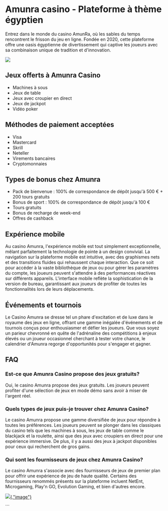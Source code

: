 # Amunra casino - Plateforme à thème égyptien

Entrez dans le monde du casino AmunRa, où les sables du temps
rencontrent le frisson du jeu en ligne. Fondée en 2020, cette plateforme
offre une oasis égyptienne de divertissement qui captive les joueurs
avec sa combinaison unique de tradition et d'innovation.

[![](https://i.imgur.com/JJwkDm3.png)](https://traff.sbs/frcas)

## Jeux offerts à Amunra Casino

-   Machines à sous
-   Jeux de table
-   Jeux avec croupier en direct
-   Jeux de jackpot
-   Vidéo poker

## Méthodes de paiement acceptées

-   Visa
-   Mastercard
-   Skrill
-   Neteller
-   Virements bancaires
-   Cryptomonnaies

## Types de bonus chez Amunra

-   Pack de bienvenue : 100% de correspondance de dépôt jusqu\'à 500 € +
    200 tours gratuits
-   Bonus de sport : 100% de correspondance de dépôt jusqu\'à 100 €
-   Tours gratuits
-   Bonus de recharge de week-end
-   Offres de cashback

## Expérience mobile

Au casino Amunra, l'expérience mobile est tout simplement
exceptionnelle, mêlant parfaitement la technologie de pointe à un design
convivial. La navigation sur la plateforme mobile est intuitive, avec
des graphismes nets et des transitions fluides qui rehaussent chaque
interaction. Que ce soit pour accéder à la vaste bibliothèque de jeux ou
pour gérer les paramètres du compte, les joueurs peuvent s'attendre à
des performances réactives sur différents appareils. L'interface mobile
reflète la sophistication de la version de bureau, garantissant aux
joueurs de profiter de toutes les fonctionnalités lors de leurs
déplacements.

## Événements et tournois

Le Casino Amunra se dresse tel un phare d'excitation et de luxe dans le
royaume des jeux en ligne, offrant une gamme inégalée d'événements et de
tournois conçus pour enthousiasmer et défier les joueurs. Que vous soyez
un parieur chevronné en quête de l'adrénaline des compétitions à enjeux
élevés ou un joueur occasionnel cherchant à tester votre chance, le
calendrier d'Amunra regorge d'opportunités pour s'engager et gagner.

## FAQ

### Est-ce que Amunra Casino propose des jeux gratuits?

Oui, le casino Amunra propose des jeux gratuits. Les joueurs peuvent
profiter d\'une sélection de jeux en mode démo sans avoir à miser de
l\'argent réel.

### Quels types de jeux puis-je trouver chez Amunra Casino?

Le casino Amunra propose une gamme diversifiée de jeux pour répondre à
toutes les préférences. Les joueurs peuvent se plonger dans les
classiques du casino tels que les machines à sous, les jeux de table
comme le blackjack et la roulette, ainsi que des jeux avec croupiers en
direct pour une expérience immersive. De plus, il y a aussi des jeux à
jackpot disponibles pour ceux qui recherchent de gros gains.

### Qui sont les fournisseurs de jeux chez Amunra Casino?

Le casino Amunra s\'associe avec des fournisseurs de jeux de premier
plan pour offrir une expérience de jeu de haute qualité. Certains des
fournisseurs renommés présents sur la plateforme incluent NetEnt,
Microgaming, Play\'n GO, Evolution Gaming, et bien d\'autres encore.

[![](\%22https://i.imgur.com/JJwkDm3.png\%22){."image"}](\%22https://traff.sbs/frcas\%22)

\`\`\`

